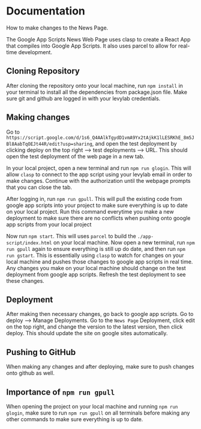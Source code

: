 # Documentation

How to make changes to the News Page.

The Google App Scripts News Web Page uses clasp to create a React App that compiles into Google App Scripts. It also uses parcel to allow for real-time development.

## Cloning Repository

After cloning the repository onto your local machine, run `npm install` in your terminal to install all the dependencies from package.json file. Make sure git and github are logged in with your levylab credentials.

## Making changes

Go to `https://script.google.com/d/1s6_Q4AAlkTgydD1vmA9Yx2tAjkK1lLESRKhE_8m5JBl8AabTqOEJt44R/edit?usp=sharing`, and open the test deployment by clicking deploy on the top right --> test deployments --> URL. This should open the test deployment of the web page in a new tab.

In your local project, open a new terminal and run `npm run glogin`. This will allow `clasp` to connect to the app script using your levylab email in order to make changes. Continue with the authorization until the webpage prompts that you can close the tab.

After logging in, run `npm run gpull`. This will pull the existing code from google app scripts into your project to make sure everything is up to date on your local project. Run this command everytime you make a new deployment to make sure there are no conflicts when pushing onto google app scripts from your local project

Now run `npm start`. This will uses `parcel` to build the `./app-script/index.html` on your local machine. Now open a new terminal, run `npm run gpull` again to ensure everything is still up do date, and then run `npm run gstart`. This is essentially using `clasp` to watch for changes on your local machine and pushes those changes to google app scripts in real time. Any changes you make on your local machine should change on the test deployment from google app scripts. Refresh the test deployment to see these changes.

## Deployment

After making then necessary changes, go back to google app scripts. Go to deploy --> Manage Deployments. Go to the `News Page` Deployment, click edit on the top right, and change the version to the latest version, then click deploy. This should update the site on google sites automatically.

## Pushing to GitHub

When making any changes and after deploying, make sure to push changes onto github as well.

## Importance of `npm run gpull`

When opening the project on your local machine and running `npm run glogin`, make sure to run `npm run gpull` on all terminals before making any other commands to make sure everything is up to date.
